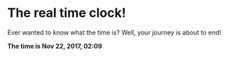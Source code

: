 # The real time clock!

Ever wanted to know what the time is? Well, your journey is about to end!

**The time is Nov 22, 2017, 02:09**